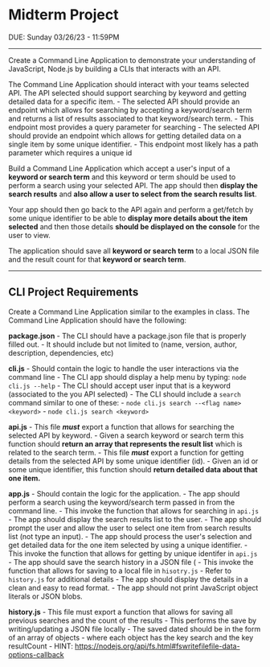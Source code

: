 
# Midterm Project
DUE: Sunday 03/26/23 - 11:59PM

----

Create a Command Line Application to demonstrate your understanding of JavaScript, Node.js by building a CLIs that interacts with an API.


The Command Line Application should interact with your teams selected API.  The API selected should support searching by keyword and getting detailed data for a specific item.
    - The selected API should provide an endpoint which allows for searching by accepting a keyword/search term and returns a list of results associated to that keyword/search term.
        - This endpoint most provides a query parameter for searching
    - The selected API should provide an endpoint which allows for getting detailed data on a single item by some unique identifier.
        - This endpoint most likely has a path parameter which requires a unique id

 

Build a Command Line Application which accept a user's input of a **keyword or search term** and this keyword or term should be used to perform a search using your selected API.  The app should then **display the search results** and **also allow a user to select from the search results list**. 

Your app should then go back to the API again and perform a get/fetch by some unique identifier to be able to **display more details about the item selected** and then those details **should be displayed on the console** for the user to view. 

The application should save all **keyword or search term** to a local JSON file and the result count for that **keyword or search term**.

----

## CLI Project Requirements

Create a Command Line Application similar to the examples in class.  The Command Line Application should have the following:

**package.json**
    - The CLI should have a package.json file that is properly filled out.
    - It should include but not limited to (name, version, author, description, dependencies, etc)

 
**cli.js**
    - Should contain the logic to handle the user interactions via the command line
    - The CLI app should display a help menu by typing: `node cli.js --help`
    - The CLI should accept user input that is a keyword (associated to the you API selected)
    - The CLI should include a `search` command similar to one of these:
        - `node cli.js search --<flag name> <keyword>`
        - `node cli.js search <keyword>`

 
**api.js**
    - This file **_must_** export a function that allows for searching the selected API by keyword.
        - Given a search keyword or search term this function should **return an array that represents the result list** which is related to the search term.
    - This file **_must_** export a function for getting details from the selected API by some unique identifier (id).
        - Given an id or some unique identifier, this function should **return detailed data about that one item.**


**app.js**
    - Should contain the logic for the application.
    - The app should perform a search using the keyword/search term passed in from the command line.
        - This invoke the function that allows for searching in `api.js`
    - The app should display the search results list to the user.
    - The app should prompt the user and allow the user to select one item from search results list (not type an input).
    - The app should process the user's selection and get detailed data for the one item selected by using a unique identifier.
        - This invoke the function that allows for getting by unique identifer in `api.js`
    - The app should save the search history in a JSON file (
        - This invoke the function that allows for saving to a local file in `hisotry.js`
        - Refer to `history.js` for additional details
    - The app should display the details in a clean and easy to read format. 
        - The app should not print JavaScript object literals or JSON blobs.

 
**history.js**
    - This file must export a function that allows for saving all previous searches and the count of the results
    - This performs the save by writing/updating a JSON file locally
    - The saved dated should be in the form of an array of objects - where each object has the key search and the key resultCount
    - HINT: https://nodejs.org/api/fs.html#fswritefilefile-data-options-callback 
